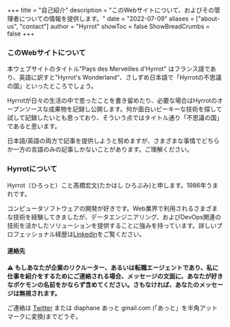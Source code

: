 +++
title = "自己紹介"
description = "このWebサイトについて、およびその管理者についての情報を提供します。"
date = "2022-07-09"
aliases = ["about-us", "contact"]
author = "Hyrrot"
showToc = false
ShowBreadCrumbs = false
+++

### このWebサイトについて

本ウェブサイトのタイトル"Pays des Merveilles d'Hyrrot" はフランス語であり、英語に訳すと"Hyrrot's Wonderland"、さしずめ日本語で「Hyrrotの不思議の国」といったところでしょう。

Hyrrotが日々の生活の中で思ったことを書き留めたり、必要な場合はHyrrotのオープンソースな成果物を記録し公開します。何か面白いピーキーな技術を探して試して記録したいとも思っており、そういう点ではタイトル通り「不思議の国」であると思います。

日本語/英語の両方で記事を提供しようと努めますが、さまざまな事情でどちらか一方の言語のみの記事しかないことがあります。ご理解ください。



### Hyrrotについて

Hyrrot（ひろっと）こと髙橋宏文(たかはし ひろぶみ)と申します。1986年うまれです。

コンピュータソフトウェアの開発が好きです。Web業界で利用されるさまざまな技術を経験してきましたが、データエンジニアリング、およびDevOps関連の技術を活かしたソリューションを提供することに強みを持っています。詳しいプロフェッショナル経歴は[LinkedIn](https://www.linkedin.com/in/hirobumi-takahashi-7ba45538/)をご覧ください。

#### 連絡先　

**:warning: もしあなたが企業のリクルーター、あるいは転職エージェントであり、私に仕事を紹介をするためにご連絡される場合、メッセージの文面に、あなたが好きなポケモンの名前をかならず含めてください。さもなければ、あなたのメッセージは無視されます。**

ご連絡は [Twitter](https://www.twitter.com/hyrrot/) または diaphane あっと gmail.com (「あっと」を半角アットマークに変換)までどうぞ。

